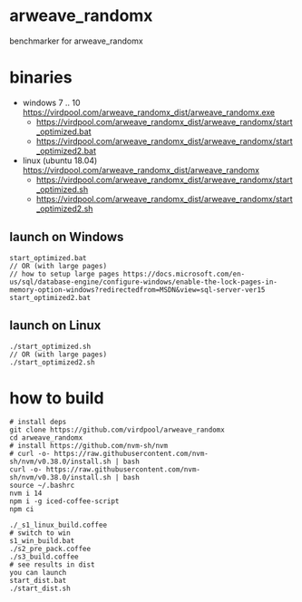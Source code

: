 # arweave_randomx

benchmarker for arweave_randomx

# binaries

  * windows 7 .. 10 https://virdpool.com/arweave_randomx_dist/arweave_randomx.exe
    * https://virdpool.com/arweave_randomx_dist/arweave_randomx/start_optimized.bat
    * https://virdpool.com/arweave_randomx_dist/arweave_randomx/start_optimized2.bat
  * linux (ubuntu 18.04) https://virdpool.com/arweave_randomx_dist/arweave_randomx
    * https://virdpool.com/arweave_randomx_dist/arweave_randomx/start_optimized.sh
    * https://virdpool.com/arweave_randomx_dist/arweave_randomx/start_optimized2.sh

## launch on Windows

    start_optimized.bat
    // OR (with large pages)
    // how to setup large pages https://docs.microsoft.com/en-us/sql/database-engine/configure-windows/enable-the-lock-pages-in-memory-option-windows?redirectedfrom=MSDN&view=sql-server-ver15
    start_optimized2.bat

## launch on Linux

    ./start_optimized.sh
    // OR (with large pages)
    ./start_optimized2.sh

# how to build

    # install deps
    git clone https://github.com/virdpool/arweave_randomx
    cd arweave_randomx
    # install https://github.com/nvm-sh/nvm
    # curl -o- https://raw.githubusercontent.com/nvm-sh/nvm/v0.38.0/install.sh | bash
    curl -o- https://raw.githubusercontent.com/nvm-sh/nvm/v0.38.0/install.sh | bash
    source ~/.bashrc
    nvm i 14
    npm i -g iced-coffee-script
    npm ci
    
    ./_s1_linux_build.coffee
    # switch to win
    s1_win_build.bat
    ./s2_pre_pack.coffee
    ./s3_build.coffee
    # see results in dist
    you can launch
    start_dist.bat
    ./start_dist.sh
    

    
    
